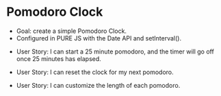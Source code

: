 # Pomodoro Clock

* Goal: create a simple Pomodoro Clock.
* Configured in PURE JS with the Date API and setInterval().

- User Story: I can start a 25 minute pomodoro, and the timer will go off once 25 minutes has elapsed.

- User Story: I can reset the clock for my next pomodoro.

- User Story: I can customize the length of each pomodoro.